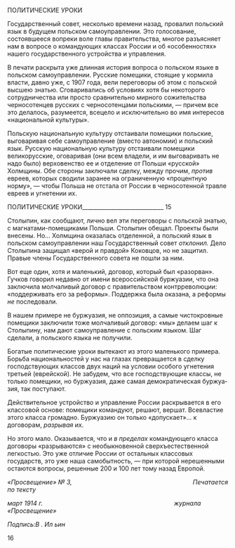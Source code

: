 ПОЛИТИЧЕСКИЕ УРОКИ

Государственный совет, несколько времени назад, провалил польский язык в буду­щем польском самоуправлении. Это голосование, состоявшееся вопреки воле главы правительства, многое разъясняет нам в вопросе о командующих классах России и об «особенностях» нашего государственного устройства и управления.

В печати раскрыта уже длинная история вопроса о польском языке в польском само­управлении. Русские помещики, стоящие у кормила власти, давно уже, с 1907 года, ве­ли переговоры об этом с польской высшею знатью. Сговаривались об условиях хотя бы некоторого сотрудничества или просто сравнительно мирного сожительства черносо­тенцев русских с черносотенцами польскими, — причем все это делалось, разумеется, всецело и исключительно во имя интересов «национальной культуры».

Польскую национальную культуру отстаивали помещики польские, выговаривая се­бе самоуправление (вместо автономии) и польский язык. Русскую национальную куль­туру отстаивали помещики великорусские, оговаривая (они всем владели, и им выгова­ривать не надо было) верховенство ее и отделение от Польши «русской» Холмщины. Обе стороны заключали сделку, между прочим, _против_ евреев, которых сводили зара­нее на ограниченную «процентную норму», — чтобы Польша не отстала от России в черносотенной травле евреев и угнетении их.

  

ПОЛИТИЧЕСКИЕ УРОКИ_____________________________ 15

Столыпин, как сообщают, лично вел эти переговоры с польской знатью, с магната­ми-помещиками Польши. Столыпин обещал. Проекты были внесены. Но... Холмщина оказалась отделенной, а польский язык в польском самоуправлении наш Государствен­ный совет _отклонил._ Дело Столыпина защищал «верой и правдой» Коковцов, но не за­щитил. Правые члены Государственного совета не пошли за ним.

Вот еще один, хотя и маленький, договор, который был «разорван». Гучков говорил недавно от имени всероссийской буржуазии, что она заключила молчаливый договор с правительством контрреволюции: «поддерживать его за реформы». Поддержка была оказана, а реформы _не_ последовали.

В нашем примере не буржуазия, не оппозиция, а самые чистокровные помещики за­ключили тоже молчаливый договор: «мы» делаем шаг к Столыпину, нам дают само­управление с польским языком. Шаг сделали, а польского языка не получили.

Богатые политические уроки вытекают из этого маленького примера. Борьба нацио­нальностей у нас на глазах превращается в сделку господствующих классов двух наций на условии особого угнетения третьей (еврейской). Не забудем, что все господствую­щие классы, не только помещики, но буржуазия, даже самая демократическая буржуа­зия, так поступают.

Действительное устройство и управление России раскрывается в его классовой ос­нове: помещики командуют, решают, вершат. Всевластие этого класса громадно. Бур­жуазию он только «допускает»... к договорам, _разрывая_ их.

Но этого мало. Оказывается, что и _в пределах_ командующего класса договоры «раз­рываются» с необыкновенной сверхъестественной легкостью. Это уже отличие России от остальных классовых государств, это уже наша самобытность, — при которой нере­шенными остаются вопросы, решенные 200 и 100 лет тому назад Европой.

_«Просвещение» № 3,                                                                      Печатается по тексту_

_март 1914 г.                                                                            журнала «Просвещение»_

_Подпись:В . Ил ьин_

  

16